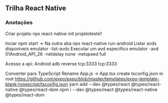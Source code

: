 ## Trilha React Native

### Anotações
Criar projeto
	npx react-native init projetoteste1
	
Inciar
	npm start
	-> Na outra aba
		npx react-native run-android
			Listar avds disponiveis
				emulator -list-avds
			Executar um avd especifico
				emulator -avd 01Android_API_26 -netdelay none -netspeed full
				
Acesso a api: Android
	adb reverse tcp:3333 tcp:3333
	
	
Converter para TypeScript
	Rename App.js -> App.tsx
	create tsconfig.json in root
		https://github.com/expo/expo/blob/master/templates/expo-template-blank-typescript/tsconfig.json
	yarn add --dev  @types/react @types/react-native @types/react-dom
	npm i  --dev  @types/react @types/react-native @types/react-dom
	
